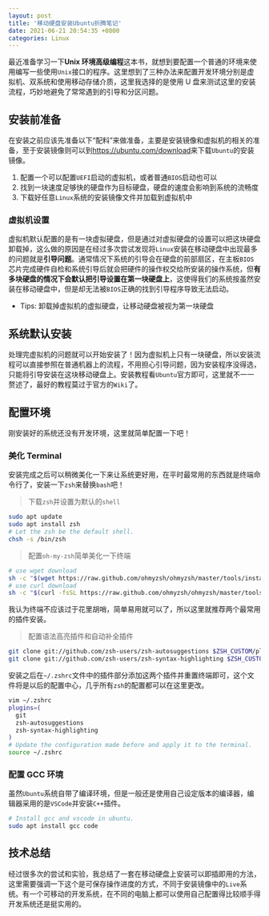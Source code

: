 ```yaml
---
layout: post
title: '移动硬盘安装Ubuntu折腾笔记'
date: 2021-06-21 20:54:35 +0800
categories: Linux
---
```


最近准备学习一下**Unix 环境高级编程**这本书，就想到要配置一个普通的环境来使用编写一些使用`Unix`接口的程序。这里想到了三种办法来配置开发环境分别是虚拟机、双系统和使用移动存储介质，这里我选择的是使用 U 盘来测试这里的安装流程，巧妙地避免了常常遇到的引导和分区问题。

## 安装前准备

在安装之前应该先准备以下“配料”来做准备，主要是安装镜像和虚拟机的相关的准备，至于安装镜像则可以到<https://ubuntu.com/download>来下载`Ubuntu`的安装镜像。

1. 配置一个可以配置`UEFI`启动的虚拟机，或者普通`BIOS`启动也可以
2. 找到一块速度足够快的硬盘作为目标硬盘，硬盘的速度会影响到系统的流畅度
3. 下载好任意`Linux`系统的安装镜像文件并加载到虚拟机中

### 虚拟机设置

虚拟机默认配置的是有一块虚拟硬盘，但是通过对虚拟硬盘的设置可以把这块硬盘卸载掉，这么做的原因是在经过多次尝试发现将`Linux`安装在移动硬盘中出现最多的问题就是**引导问题**。通常情况下系统的引导会在硬盘的前部扇区，在主板`BIOS`芯片完成硬件自检和系统引导后就会把硬件的操作权交给所安装的操作系统，但**有多块硬盘的情况下会默认把引导设置在第一块硬盘上**，这使得我们的系统按虽然安装在移动硬盘中，但是却无法被`BIOS`正确的找到引导程序导致无法启动。

- Tips: 卸载掉虚拟机的虚拟硬盘，让移动硬盘被视为第一块硬盘

## 系统默认安装

处理完虚拟机的问题就可以开始安装了！因为虚拟机上只有一块硬盘，所以安装流程可以直接参照在普通机器上的流程，不用担心引导问题，因为安装程序没得选，只能将引导安装在这块移动硬盘上。安装教程看`Ubuntu`官方即可，这里就不一一赘述了，最好的教程莫过于官方的`Wiki`了。

## 配置环境

刚安装好的系统还没有开发环境，这里就简单配置一下吧！

### 美化 Terminal

安装完成之后可以稍微美化一下来让系统更好用，在平时最常用的东西就是终端命令行了，安装一下`zsh`来替换`bash`吧！

> 下载`zsh`并设置为默认的`shell`

```bash
sudo apt update
sudo apt install zsh
# Let the zsh be the default shell.
chsh -s /bin/zsh
```

> 配置`oh-my-zsh`简单美化一下终端

```bash
# use wget download
sh -c "$(wget https://raw.github.com/ohmyzsh/ohmyzsh/master/tools/install.sh -O -)"
# use curl download
sh -c "$(curl -fsSL https://raw.github.com/ohmyzsh/ohmyzsh/master/tools/install.sh)"
```

我认为终端不应该过于花里胡哨，简单易用就可以了，所以这里就推荐两个最常用的插件安装。

> 配置语法高亮插件和自动补全插件

```bash
git clone git://github.com/zsh-users/zsh-autosuggestions $ZSH_CUSTOM/plugins/zsh-autosuggestions
git clone git://github.com/zsh-users/zsh-syntax-highlighting $ZSH_CUSTOM/plugins/zsh-syntax-highlighting
```

安装之后在`~/.zshrc`文件中的插件部分添加这两个插件并重置终端即可，这个文件将是以后的配置中心，几乎所有`zsh`的配置都可以在这里更改。

```bash
vim ~/.zshrc
plugins=(
  git
  zsh-autosuggestions
  zsh-syntax-highlighting
)
# Update the configuration made before and apply it to the terminal.
source ~/.zshrc
```

### 配置 GCC 环境

虽然`Ubuntu`系统自带了编译环境，但是一般还是使用自己设定版本的编译器，编辑器采用的是`VSCode`并安装`C++`插件。

```bash
# Install gcc and vscode in ubuntu.
sudo apt install gcc code
```

## 技术总结

经过很多次的尝试和实验，我总结了一套在移动硬盘上安装可以即插即用的方法，这里需要强调一下这个是可保存操作进度的方式，不同于安装镜像中的`Live`系统。有一个可移动的开发系统，在不同的电脑上都可以使用自己配置得比较顺手得开发系统还是挺实用的。
